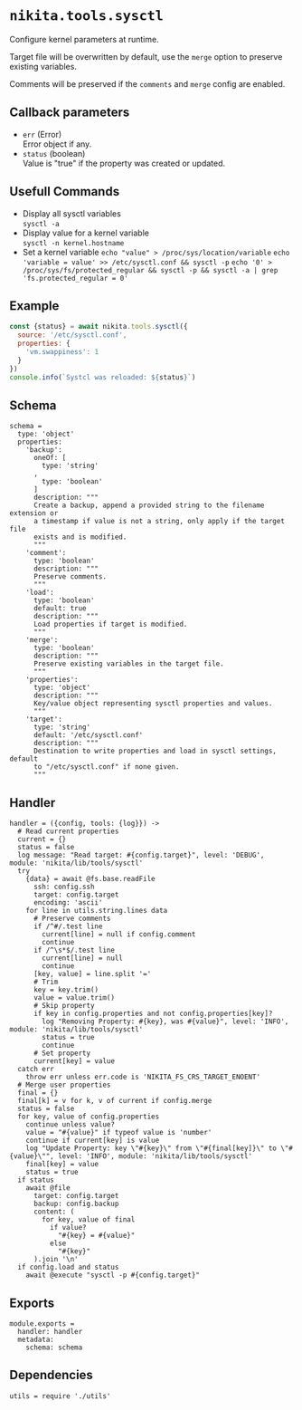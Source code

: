 
# `nikita.tools.sysctl`

Configure kernel parameters at runtime.

Target file will be overwritten by default, use the `merge` option to preserve existing variables.

Comments will be preserved if the `comments` and `merge` config are enabled.

## Callback parameters

* `err` (Error)   
  Error object if any.   
* `status`  (boolean)   
  Value is "true" if the property was created or updated.

## Usefull Commands

* Display all sysctl variables   
  `sysctl -a`
* Display value for a kernel variable   
  `sysctl -n kernel.hostname`
* Set a kernel variable
  `echo "value" > /proc/sys/location/variable`
  `echo 'variable = value' >> /etc/sysctl.conf && sysctl -p`
  `echo '0' > /proc/sys/fs/protected_regular && sysctl -p && sysctl -a | grep 'fs.protected_regular = 0'`

## Example

```js
const {status} = await nikita.tools.sysctl({
  source: '/etc/sysctl.conf',
  properties: {
    'vm.swappiness': 1
  }
})
console.info(`Systcl was reloaded: ${status}`)
```

## Schema

    schema =
      type: 'object'
      properties:
        'backup':
          oneOf: [
            type: 'string'
          ,
            type: 'boolean'
          ]
          description: """
          Create a backup, append a provided string to the filename extension or
          a timestamp if value is not a string, only apply if the target file
          exists and is modified.
          """
        'comment':
          type: 'boolean'
          description: """
          Preserve comments.
          """
        'load':
          type: 'boolean'
          default: true
          description: """
          Load properties if target is modified.
          """
        'merge':
          type: 'boolean'
          description: """
          Preserve existing variables in the target file.
          """
        'properties':
          type: 'object'
          description: """
          Key/value object representing sysctl properties and values.
          """
        'target':
          type: 'string'
          default: '/etc/sysctl.conf'
          description: """
          Destination to write properties and load in sysctl settings, default
          to "/etc/sysctl.conf" if none given.
          """

## Handler

    handler = ({config, tools: {log}}) ->
      # Read current properties
      current = {}
      status = false
      log message: "Read target: #{config.target}", level: 'DEBUG', module: 'nikita/lib/tools/sysctl'
      try
        {data} = await @fs.base.readFile
          ssh: config.ssh
          target: config.target
          encoding: 'ascii'
        for line in utils.string.lines data
          # Preserve comments
          if /^#/.test line
            current[line] = null if config.comment
            continue
          if /^\s*$/.test line
            current[line] = null
            continue
          [key, value] = line.split '='
          # Trim
          key = key.trim()
          value = value.trim()
          # Skip property
          if key in config.properties and not config.properties[key]?
            log "Removing Property: #{key}, was #{value}", level: 'INFO', module: 'nikita/lib/tools/sysctl'
            status = true
            continue
          # Set property
          current[key] = value
      catch err
        throw err unless err.code is 'NIKITA_FS_CRS_TARGET_ENOENT'
      # Merge user properties
      final = {}
      final[k] = v for k, v of current if config.merge
      status = false
      for key, value of config.properties
        continue unless value?
        value = "#{value}" if typeof value is 'number'
        continue if current[key] is value
        log "Update Property: key \"#{key}\" from \"#{final[key]}\" to \"#{value}\"", level: 'INFO', module: 'nikita/lib/tools/sysctl'
        final[key] = value
        status = true
      if status
        await @file
          target: config.target
          backup: config.backup
          content: (
            for key, value of final
              if value?
                "#{key} = #{value}"
              else
                "#{key}"
          ).join '\n'
      if config.load and status
        await @execute "sysctl -p #{config.target}"

## Exports

    module.exports =
      handler: handler
      metadata:
        schema: schema

## Dependencies

    utils = require './utils'
